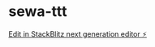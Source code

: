 # sewa-ttt

[Edit in StackBlitz next generation editor ⚡️](https://stackblitz.com/~/github.com/Slavik2475/sewa-ttt)